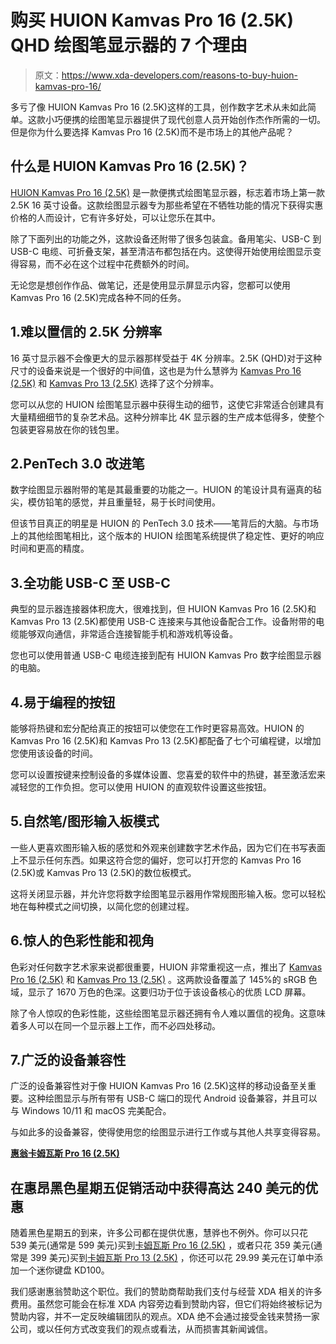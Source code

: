 # 购买 HUION Kamvas Pro 16 (2.5K) QHD 绘图笔显示器的 7 个理由

> 原文：<https://www.xda-developers.com/reasons-to-buy-huion-kamvas-pro-16/>

多亏了像 HUION Kamvas Pro 16 (2.5K)这样的工具，创作数字艺术从未如此简单。这款小巧便携的绘图笔显示器提供了现代创意人员开始创作杰作所需的一切。但是你为什么要选择 Kamvas Pro 16 (2.5K)而不是市场上的其他产品呢？

## 什么是 HUION Kamvas Pro 16 (2.5K)？

[HUION Kamvas Pro 16 (2.5K)](https://store.huion.com/products/kamvas-pro-16-2k) 是一款便携式绘图笔显示器，标志着市场上第一款 2.5K 16 英寸设备。这款绘图显示器专为那些希望在不牺牲功能的情况下获得实惠价格的人而设计，它有许多好处，可以让您乐在其中。

除了下面列出的功能之外，这款设备还附带了很多包装盒。备用笔尖、USB-C 到 USB-C 电缆、可折叠支架，甚至清洁布都包括在内。这使得开始使用绘图显示变得容易，而不必在这个过程中花费额外的时间。

无论您是想创作作品、做笔记，还是使用显示屏显示内容，您都可以使用 Kamvas Pro 16 (2.5K)完成各种不同的任务。

## 1.难以置信的 2.5K 分辨率

16 英寸显示器不会像更大的显示器那样受益于 4K 分辨率。2.5K (QHD)对于这种尺寸的设备来说是一个很好的中间值，这也是为什么慧骅为 [Kamvas Pro 16 (2.5K)](https://store.huion.com/products/kamvas-pro-16-2k) 和 [Kamvas Pro 13 (2.5K)](https://store.huion.com/products/kamvas-pro-13-2k) 选择了这个分辨率。

您可以从您的 HUION 绘图笔显示器中获得生动的细节，这使它非常适合创建具有大量精细细节的复杂艺术品。这种分辨率比 4K 显示器的生产成本低得多，使整个包装更容易放在你的钱包里。

## 2.PenTech 3.0 改进笔

数字绘图显示器附带的笔是其最重要的功能之一。HUION 的笔设计具有逼真的毡尖，模仿铅笔的感觉，并且重量轻，易于长时间使用。

但该节目真正的明星是 HUION 的 PenTech 3.0 技术——笔背后的大脑。与市场上的其他绘图笔相比，这个版本的 HUION 绘图笔系统提供了稳定性、更好的响应时间和更高的精度。

## 3.全功能 USB-C 至 USB-C

典型的显示器连接器体积庞大，很难找到，但 HUION Kamvas Pro 16 (2.5K)和 Kamvas Pro 13 (2.5K)都使用 USB-C 连接来与其他设备配合工作。设备附带的电缆能够双向通信，非常适合连接智能手机和游戏机等设备。

您也可以使用普通 USB-C 电缆连接到配有 HUION Kamvas Pro 数字绘图显示器的电脑。

## 4.易于编程的按钮

能够将热键和宏分配给真正的按钮可以使您在工作时更容易高效。HUION 的 Kamvas Pro 16 (2.5K)和 Kamvas Pro 13 (2.5K)都配备了七个可编程键，以增加您使用该设备的时间。

您可以设置按键来控制设备的多媒体设置、您喜爱的软件中的热键，甚至激活宏来减轻您的工作负担。您可以使用 HUION 的直观软件设置这些按钮。

## 5.自然笔/图形输入板模式

一些人更喜欢图形输入板的感觉和外观来创建数字艺术作品，因为它们在书写表面上不显示任何东西。如果这符合您的偏好，您可以打开您的 Kamvas Pro 16 (2.5K)或 Kamvas Pro 13 (2.5K)的数位板模式。

这将关闭显示器，并允许您将数字绘图笔显示器用作常规图形输入板。您可以轻松地在每种模式之间切换，以简化您的创建过程。

## 6.惊人的色彩性能和视角

色彩对任何数字艺术家来说都很重要，HUION 非常重视这一点，推出了 [Kamvas Pro 16 (2.5K)](https://store.huion.com/products/kamvas-pro-16-2k) 和 [Kamvas Pro 13 (2.5K)](https://store.huion.com/products/kamvas-pro-13-2k) 。这两款设备覆盖了 145%的 sRGB 色域，显示了 1670 万色的色深。这要归功于位于该设备核心的优质 LCD 屏幕。

除了令人惊叹的色彩性能，这些绘图笔显示器还拥有令人难以置信的视角。这意味着多人可以在同一个显示器上工作，而不必四处移动。

## 7.广泛的设备兼容性

广泛的设备兼容性对于像 HUION Kamvas Pro 16 (2.5K)这样的移动设备至关重要。这种绘图显示与所有带有 USB-C 端口的现代 Android 设备兼容，并且可以与 Windows 10/11 和 macOS 完美配合。

与如此多的设备兼容，使得使用您的绘图显示进行工作或与其他人共享变得容易。

[**惠翁卡姆瓦斯 Pro 16 (2.5K)**](https://store.huion.com/products/kamvas-pro-16-2k)

## 在惠昂黑色星期五促销活动中获得高达 240 美元的优惠

随着黑色星期五的到来，许多公司都在提供优惠，慧骅也不例外。你可以只花 539 美元(通常是 599 美元)买到[卡姆瓦斯 Pro 16 (2.5K)](https://store.huion.com/products/kamvas-pro-16-2k) ，或者只花 359 美元(通常是 399 美元)买到[卡姆瓦斯 Pro 13 (2.5K)](https://store.huion.com/products/kamvas-pro-13-2k) ，你还可以花 29.99 美元在订单中添加一个迷你键盘 KD100。

我们感谢惠翁赞助这个职位。我们的赞助商帮助我们支付与经营 XDA 相关的许多费用。虽然您可能会在标准 XDA 内容旁边看到赞助内容，但它们将始终被标记为赞助内容，并不一定反映编辑团队的观点。XDA 绝不会通过接受金钱来赞扬一家公司，或以任何方式改变我们的观点或看法，从而损害其新闻诚信。